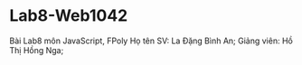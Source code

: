 # Lab8-Web1042
Bài Lab8 môn JavaScript, FPoly
Họ tên SV: La Đặng Bình An;
Giảng viên: Hồ Thị Hồng Nga;
